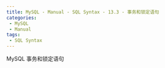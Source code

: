 ```yaml
---
title: MySQL - Manual - SQL Syntax - 13.3 - 事务和锁定语句
categories: 
 - MySQL
 - Manual
tags: 
 - SQL Syntax
---
```


MySQL 事务和锁定语句

<!--more-->




